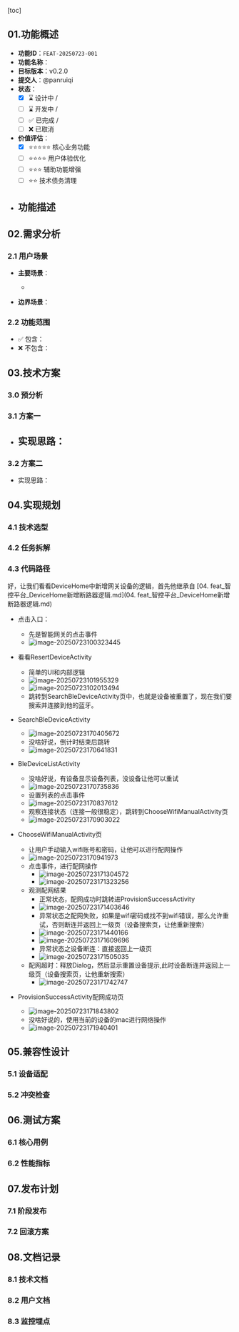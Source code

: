 [toc]

## 01.功能概述

- **功能ID**：`FEAT-20250723-001`  
- **功能名称**：
- **目标版本**：v0.2.0
- **提交人**：@panruiqi  
- **状态**：
  - [x] ⌛ 设计中 /
  - [ ] ⌛ 开发中 / 
  - [ ] ✅ 已完成 / 
  - [ ] ❌ 已取消  
- **价值评估**：  
  - [x] ⭐⭐⭐⭐⭐ 核心业务功能  
  - [ ] ⭐⭐⭐⭐ 用户体验优化  
  - [ ] ⭐⭐⭐ 辅助功能增强  
  - [ ] ⭐⭐ 技术债务清理  
- **功能描述** 
  - 



## 02.需求分析

### 2.1 用户场景

- **主要场景**：  

  - 

- **边界场景**：  

### 2.2 功能范围

- ✅ 包含：
- ❌ 不包含：

## 03.技术方案

### 3.0 预分析



### 3.1 方案一

- 实现思路：
  - 

### 3.2 方案二

- 实现思路：



## 04.实现规划

### 4.1 技术选型



### 4.2 任务拆解



### 4.3 代码路径

好，让我们看看DeviceHome中新增网关设备的逻辑，首先他继承自 [04. feat_智控平台_DeviceHome新增断路器逻辑.md](04. feat_智控平台_DeviceHome新增断路器逻辑.md) 

- 点击入口：
  - 先是智能网关的点击事件
  - ![image-20250723100323445](../../_pic_/image-20250723100323445.png)
- 看看ResertDeviceActivity
  - 简单的UI和内部逻辑
  - ![image-20250723101955329](../../_pic_/image-20250723101955329.png)
  - ![image-20250723102013494](../../_pic_/image-20250723102013494.png)
  - 跳转到SearchBleDeviceActivity页中，也就是设备被重置了，现在我们要搜索并连接到他的蓝牙。

- SearchBleDeviceActivity
  - ![image-20250723170405672](../../_pic_/image-20250723170405672.png)
  - 没啥好说，倒计时结束后跳转
  - ![image-20250723170641831](../../_pic_/image-20250723170641831.png)
- BleDeviceListActivity
  - 没啥好说，有设备显示设备列表，没设备让他可以重试
  - ![image-20250723170735836](../../_pic_/image-20250723170735836.png)
  - 设置列表的点击事件
  - ![image-20250723170837612](../../_pic_/image-20250723170837612.png)
  - 观察连接状态（连接一般很稳定），跳转到ChooseWifiManualActivity页
  - ![image-20250723170903022](../../_pic_/image-20250723170903022.png)
- ChooseWifiManualActivity页
  - 让用户手动输入wifi账号和密码，让他可以进行配网操作
  - ![image-20250723170941973](../../_pic_/image-20250723170941973.png)
  - 点击事件，进行配网操作
    - ![image-20250723171304572](../../_pic_/image-20250723171304572.png)
    - ![image-20250723171323256](../../_pic_/image-20250723171323256.png)
  - 观测配网结果
    - 正常状态，配网成功时跳转进ProvisionSuccessActivity
    - ![image-20250723171403646](../../_pic_/image-20250723171403646.png)
    - 异常状态之配网失败，如果是wifi密码或找不到wifi错误，那么允许重试，否则断连并返回上一级页（设备搜索页，让他重新搜索）
    - ![image-20250723171440166](../../_pic_/image-20250723171440166.png)
    - ![image-20250723171609696](../../_pic_/image-20250723171609696.png)
    - 异常状态之设备断连：直接返回上一级页
    - ![image-20250723171505035](../../_pic_/image-20250723171505035.png)
  - 配网超时：释放Dialog，然后显示重置设备提示,此时设备断连并返回上一级页（设备搜索页，让他重新搜索）
    - ![image-20250723171742747](../../_pic_/image-20250723171742747.png)
- ProvisionSuccessActivity配网成功页
  - ![image-20250723171843802](../../_pic_/image-20250723171843802.png)
  - 没啥好说的，使用当前的设备的mac进行网络操作
  - ![image-20250723171940401](../../_pic_/image-20250723171940401.png)

## 05.兼容性设计

### 5.1 设备适配



### 5.2 冲突检查



## 06.测试方案

### 6.1 核心用例



### 6.2 性能指标



## 07.发布计划

### 7.1 阶段发布



### 7.2 回滚方案



## 08.文档记录

### 8.1 技术文档



### 8.2 用户文档



### 8.3 监控埋点



